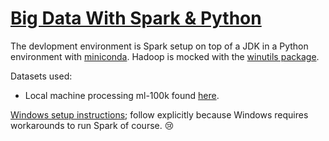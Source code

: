 # [Big Data With Spark &amp; Python](https://www.udemy.com/course/taming-big-data-with-apache-spark-hands-on) 

The devlopment environment is Spark setup on top of a JDK in a Python environment with [miniconda](https://docs.conda.io/en/latest/miniconda.html). Hadoop is mocked with the [winutils package](https://github.com/steveloughran/winutils).

Datasets used:
* Local machine processing ml-100k found [here](https://grouplens.org/datasets/movielens/100k/).

[Windows setup instructions](https://sundog-education.com/spark-python/); follow explicitly because Windows requires workarounds to run Spark of course. 😢